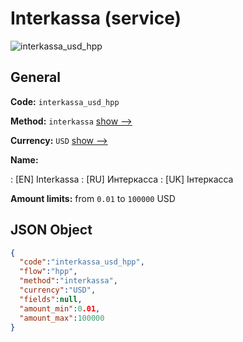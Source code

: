
# Interkassa (service) 
![interkassa_usd_hpp](https://static.openfintech.io/payment_methods/interkassa_usd_hpp/logo.svg?w=400&c=v0.59.26#w200)  

## General 
 
**Code:** `interkassa_usd_hpp` 
 
**Method:** `interkassa` 
 [show -->](/payment-methods/interkassa/) 
 
**Currency:** `USD` [show -->](/currencies/USD/) 
 
**Name:** 
 
:	[EN] Interkassa 
:	[RU] Интеркасса 
:	[UK] Інтеркасса 
 
**Amount limits:** from `0.01` to `100000` USD 

## JSON Object 

```json
{
  "code":"interkassa_usd_hpp",
  "flow":"hpp",
  "method":"interkassa",
  "currency":"USD",
  "fields":null,
  "amount_min":0.01,
  "amount_max":100000
}
```  
